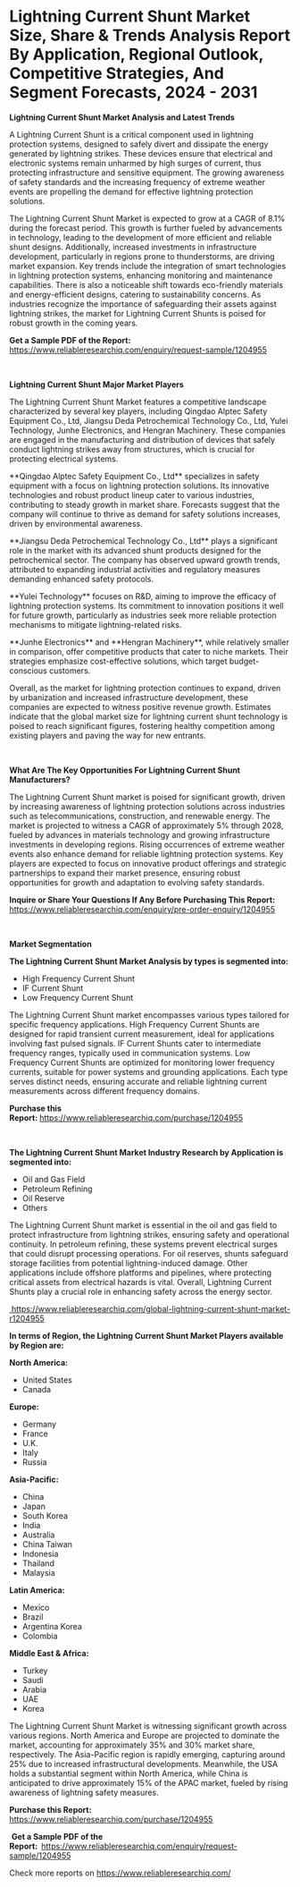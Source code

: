<p><h1>Lightning Current Shunt Market Size, Share & Trends Analysis Report By Application, Regional Outlook, Competitive Strategies, And Segment Forecasts, 2024 - 2031</h1></p><p><strong>Lightning Current Shunt Market Analysis and Latest Trends</strong></p>
<p><p>A Lightning Current Shunt is a critical component used in lightning protection systems, designed to safely divert and dissipate the energy generated by lightning strikes. These devices ensure that electrical and electronic systems remain unharmed by high surges of current, thus protecting infrastructure and sensitive equipment. The growing awareness of safety standards and the increasing frequency of extreme weather events are propelling the demand for effective lightning protection solutions.</p><p>The Lightning Current Shunt Market is expected to grow at a CAGR of 8.1% during the forecast period. This growth is further fueled by advancements in technology, leading to the development of more efficient and reliable shunt designs. Additionally, increased investments in infrastructure development, particularly in regions prone to thunderstorms, are driving market expansion. Key trends include the integration of smart technologies in lightning protection systems, enhancing monitoring and maintenance capabilities. There is also a noticeable shift towards eco-friendly materials and energy-efficient designs, catering to sustainability concerns. As industries recognize the importance of safeguarding their assets against lightning strikes, the market for Lightning Current Shunts is poised for robust growth in the coming years.</p></p>
<p><strong>Get a Sample PDF of the Report:&nbsp;</strong> <a href="https://www.reliableresearchiq.com/enquiry/request-sample/1204955?utm_campaign=104&utm_medium=2&utm_source=Github&utm_content=ia&utm_term=31122024&utm_id=lightning-current-shunt">https://www.reliableresearchiq.com/enquiry/request-sample/1204955</a></p>
<p>&nbsp;</p>
<p><strong>Lightning Current Shunt Major Market Players</strong></p>
<p><p>The Lightning Current Shunt Market features a competitive landscape characterized by several key players, including Qingdao Alptec Safety Equipment Co., Ltd, Jiangsu Deda Petrochemical Technology Co., Ltd, Yulei Technology, Junhe Electronics, and Hengran Machinery. These companies are engaged in the manufacturing and distribution of devices that safely conduct lightning strikes away from structures, which is crucial for protecting electrical systems.</p><p>**Qingdao Alptec Safety Equipment Co., Ltd** specializes in safety equipment with a focus on lightning protection solutions. Its innovative technologies and robust product lineup cater to various industries, contributing to steady growth in market share. Forecasts suggest that the company will continue to thrive as demand for safety solutions increases, driven by environmental awareness.</p><p>**Jiangsu Deda Petrochemical Technology Co., Ltd** plays a significant role in the market with its advanced shunt products designed for the petrochemical sector. The company has observed upward growth trends, attributed to expanding industrial activities and regulatory measures demanding enhanced safety protocols.</p><p>**Yulei Technology** focuses on R&D, aiming to improve the efficacy of lightning protection systems. Its commitment to innovation positions it well for future growth, particularly as industries seek more reliable protection mechanisms to mitigate lightning-related risks.</p><p>**Junhe Electronics** and **Hengran Machinery**, while relatively smaller in comparison, offer competitive products that cater to niche markets. Their strategies emphasize cost-effective solutions, which target budget-conscious customers.</p><p>Overall, as the market for lightning protection continues to expand, driven by urbanization and increased infrastructure development, these companies are expected to witness positive revenue growth. Estimates indicate that the global market size for lightning current shunt technology is poised to reach significant figures, fostering healthy competition among existing players and paving the way for new entrants.</p></p>
<p>&nbsp;</p>
<p><strong>What Are The Key Opportunities For Lightning Current Shunt Manufacturers?</strong></p>
<p><p>The Lightning Current Shunt market is poised for significant growth, driven by increasing awareness of lightning protection solutions across industries such as telecommunications, construction, and renewable energy. The market is projected to witness a CAGR of approximately 5% through 2028, fueled by advances in materials technology and growing infrastructure investments in developing regions. Rising occurrences of extreme weather events also enhance demand for reliable lightning protection systems. Key players are expected to focus on innovative product offerings and strategic partnerships to expand their market presence, ensuring robust opportunities for growth and adaptation to evolving safety standards.</p></p>
<p><strong>Inquire or Share Your Questions If Any Before Purchasing This Report:</strong> <a href="https://www.reliableresearchiq.com/enquiry/pre-order-enquiry/1204955?utm_campaign=104&utm_medium=2&utm_source=Github&utm_content=ia&utm_term=31122024&utm_id=lightning-current-shunt">https://www.reliableresearchiq.com/enquiry/pre-order-enquiry/1204955</a></p>
<p>&nbsp;</p>
<p><strong>Market Segmentation</strong></p>
<p><strong>The Lightning Current Shunt Market Analysis by types is segmented into:</strong></p>
<p><ul><li>High Frequency Current Shunt</li><li>IF Current Shunt</li><li>Low Frequency Current Shunt</li></ul></p>
<p><p>The Lightning Current Shunt market encompasses various types tailored for specific frequency applications. High Frequency Current Shunts are designed for rapid transient current measurement, ideal for applications involving fast pulsed signals. IF Current Shunts cater to intermediate frequency ranges, typically used in communication systems. Low Frequency Current Shunts are optimized for monitoring lower frequency currents, suitable for power systems and grounding applications. Each type serves distinct needs, ensuring accurate and reliable lightning current measurements across different frequency domains.</p></p>
<p><strong>Purchase this Report:&nbsp;</strong><a href="https://www.reliableresearchiq.com/purchase/1204955?utm_campaign=104&utm_medium=2&utm_source=Github&utm_content=ia&utm_term=31122024&utm_id=lightning-current-shunt">https://www.reliableresearchiq.com/purchase/1204955</a></p>
<p>&nbsp;</p>
<p><strong>The Lightning Current Shunt Market Industry Research by Application is segmented into:</strong></p>
<p><ul><li>Oil and Gas Field</li><li>Petroleum Refining</li><li>Oil Reserve</li><li>Others</li></ul></p>
<p><p>The Lightning Current Shunt market is essential in the oil and gas field to protect infrastructure from lightning strikes, ensuring safety and operational continuity. In petroleum refining, these systems prevent electrical surges that could disrupt processing operations. For oil reserves, shunts safeguard storage facilities from potential lightning-induced damage. Other applications include offshore platforms and pipelines, where protecting critical assets from electrical hazards is vital. Overall, Lightning Current Shunts play a crucial role in enhancing safety across the energy sector.</p></p>
<p><a href="https://www.reliableresearchiq.com/global-lightning-current-shunt-market-r1204955?utm_campaign=104&utm_medium=2&utm_source=Github&utm_content=ia&utm_term=31122024&utm_id=lightning-current-shunt">&nbsp;https://www.reliableresearchiq.com/global-lightning-current-shunt-market-r1204955</a></p>
<p><strong>In terms of Region, the Lightning Current Shunt Market Players available by Region are:</strong></p>
<p>
    <p> <strong> North America: </strong>
        <ul>
            <li>United States</li>
            <li>Canada</li>
        </ul>
        </p> 
    <p> <strong> Europe: </strong>
        <ul>
            <li>Germany</li>
            <li>France</li>
            <li>U.K.</li>
            <li>Italy</li>
            <li>Russia</li>
        </ul>
        </p> 
    <p> <strong> Asia-Pacific: </strong>
        <ul>
            <li>China</li>
            <li>Japan</li>
            <li>South Korea</li>
            <li>India</li>
            <li>Australia</li>
            <li>China Taiwan</li>
            <li>Indonesia</li>
            <li>Thailand</li>
            <li>Malaysia</li>
        </ul>
        </p> 
    <p> <strong> Latin America: </strong>
        <ul>
            <li>Mexico</li>
            <li>Brazil</li>
            <li>Argentina Korea</li>
            <li>Colombia</li>
        </ul>
        </p> 
    <p> <strong> Middle East & Africa: </strong>
        <ul>
            <li>Turkey</li>
            <li>Saudi</li>
            <li>Arabia</li>
            <li>UAE</li>
            <li>Korea</li>
        </ul>
    </p>
    </p>
<p><p>The Lightning Current Shunt Market is witnessing significant growth across various regions. North America and Europe are projected to dominate the market, accounting for approximately 35% and 30% market share, respectively. The Asia-Pacific region is rapidly emerging, capturing around 25% due to increased infrastructural developments. Meanwhile, the USA holds a substantial segment within North America, while China is anticipated to drive approximately 15% of the APAC market, fueled by rising awareness of lightning safety measures.</p></p>
<p><strong>Purchase this Report: </strong><a href="https://www.reliableresearchiq.com/purchase/1204955?utm_campaign=104&utm_medium=2&utm_source=Github&utm_content=ia&utm_term=31122024&utm_id=lightning-current-shunt">https://www.reliableresearchiq.com/purchase/1204955</a></p>
<p>&nbsp;<strong>Get a Sample PDF of the Report:&nbsp;&nbsp;</strong><a href="https://www.reliableresearchiq.com/enquiry/request-sample/1204955?utm_campaign=104&utm_medium=2&utm_source=Github&utm_content=ia&utm_term=31122024&utm_id=lightning-current-shunt">https://www.reliableresearchiq.com/enquiry/request-sample/1204955</a></p>
<p><strong></strong></p>
<p>Check more reports on <a href="https://www.reliableresearchiq.com/?utm_campaign=104&utm_medium=2&utm_source=Github&utm_content=ia&utm_term=31122024&utm_id=lightning-current-shunt">https://www.reliableresearchiq.com/</a></p>